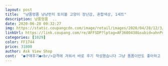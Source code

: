 ```yaml
---
layout: post 
title:  "냥품멍품 냥냥펀치 토이볼 고양이 장난감, 혼합색상, 1세트" 
description: 냥품멍품  ..
date: 2020-06-28 09:32:27 
img: https://static.coupangcdn.com/image/retail/images/2020/04/28/12/3/9ed19aac-6c86-4252-84e4-b9c5d7420600.jpg 
linkUrl: https://link.coupang.com/re/AFFSDP?lptag=AF3600438&subid=ahnPublicAsk&pageKey=1547415764&itemId=2648999253&vendorItemId=70639919676&traceid=V0-113-df6602542ca825a5 
categories: [1029] 
color: FF1744 
price: 31800 
author: Ask View Shop 
cont:  "●구매후기●<br/>감격에 겨워서 바로 후기 작성했습니다 그냥 폼폼이만도 좋아하고 작동시켜주면 캣잎뿌려줬을때랑 거의 비슷할 정도로 좋아합니다 (물론 최고는 집사손이지만) 집사손 대체품으론 역대 최고일듯함다<br/>건전지 AAA 2개들어가구요<br/>건전지 넣기 전부터 정말 좋아해요<br/>고냥이를 춤추게하고싶다면 강력추천<br/>그냥 솜뭉치같은거로 2개나 들어있어서<br/>근데 진짜 고다에서 후기 자주 보긴햇지만 좋아하실지 걱정됏는데 와우ㅋㅋㅋㅋㅋㅋㅋ받자마자 찍은 사진뿐이라 가지고 노는 사진이 없는데 요거요거 아주 맘에들어하십니닼ㅋㅋㅋㅋㅋㅋㅋㅋㅋㅋㅋ<br/>깃털도 종소리나는거랑<br/>냥이님을 두마리 모시고 있는 집사입니다<br/>놀아주는게 귀찮아진 집사에게 최고예요<br/>또 튕겨도 튼튼하고 물어도 튼튼해요 ㅎ ㅎ<br/>로켓배송 둘러보다가 집에 장난감 넘쳐나는데도 집 옷걸이를 박살내는 것을 보니... <br/>^^ 맘에드는게 없으셔서 재미없어 그러신지해서 하나 더 사드렷어욤<br/>먼치킨 집사입니다<br/>박스에 안들어있습니다 참고하세용<br/>사길 잘했어요<br/>잘 노는 모습이 너무 귀엽고 뿌듯해요<br/>좋아요<br/>주인님이 너무좋아하시네요 ㅋㅋㅋ<br/>한30분째가지고 노는데 너무귀엽네요<br/>" 
---
```

